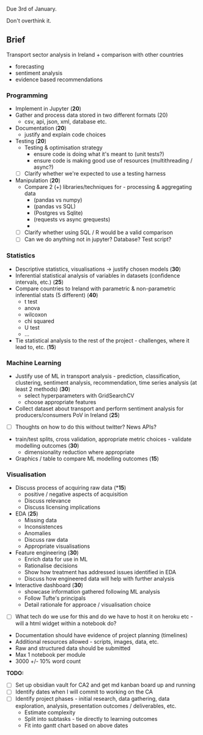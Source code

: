 Due 3rd of January.

Don't overthink it.

## Brief
Transport sector analysis in Ireland + comparison with other countries

- forecasting
- sentiment analysis
- evidence based recommendations

### Programming

- Implement in Jupyter (**20**)
- Gather and process data stored in two different formats (20)
	- csv, api, json, xml, database etc.
- Documentation (**20**)
	- justify and explain code choices
- Testing (**20**)
	- Testing & optimisation strategy 
		- ensure code is doing what it's meant to (unit tests?)
		- ensure code is making good use of resources (multithreading / async?)
  - [ ] Clarify whether we're expected to use a testing harness
- Manipulation (**20**)
	- Compare 2 (+) libraries/techniques for  - processing & aggregating data 
		- (pandas vs numpy) 
		- (pandas vs SQL)
		- (Postgres vs Sqlite)
		- (requests vs async grequests)
		- 
  - [ ] Clarify whether using SQL / R would be a valid comparison
  - [ ] Can we do anything not in jupyter? Database? Test script?
### Statistics

- Descriptive statistics, visualisations -> justify chosen models (**30**)
- Inferential statistical analysis of variables in datasets (confidence intervals, etc.) (**25**)
- Compare countries to Ireland with parametric & non-parametric inferential stats (5 different) (**40**)
	- t test
	- anova
	- wilcoxon
	- chi squared
	- U test
	- ...
 - Tie statistical analysis to the rest of the project - challenges, where it lead to, etc. (**15**)

### Machine Learning
- Justify use of ML in transport analysis - prediction, classification, clustering, sentiment analysis, recommendation, time series analysis (at least 2 methods) (**30**)
	- select hyperparameters with GridSearchCV
	- choose appropriate features
- Collect dataset about transport and perform sentiment analysis for producers/consumers PoV in Ireland (**25**)
- [ ] Thoughts on how to do this without twitter? News APIs?
- train/test splits, cross validation, appropriate metric choices -  validate modelling outcomes (**30**)
	- dimensionality reduction where appropriate
 - Graphics / table to compare ML modelling outcomes (**15**)

### Visualisation
- Discuss process of acquiring raw data (***15**)
	- positive / negative aspects of acquisition
	- Discuss relevance
	- Discuss licensing implications
- EDA (**25**)
	- Missing data
	- Inconsistences
	- Anomalies
	- Discuss raw data 
	- Appropriate visualisations
- Feature engineering (**30**)
	- Enrich data for use in ML
	- Rationalise decisions
	- Show how treatment has addressed issues identified in EDA
	- Discuss how engineered data will help with further analysis
- Interactive dashboard (**30**)
	- showcase information gathered following ML analysis
	- Follow Tufte's principals
	- Detail rationale for approace / visualisation choice
 - [ ] What tech do we use for this and do we have to host it on heroku etc - will a html widget within a notebook do?

- Documentation should have evidence of project planning (timelines)
- Additional resources allowed - scripts, images, data, etc.
- Raw and structured data should be submitted 
- Max 1 notebook per module
- 3000 +/- 10% word count


 __TODO:__ 
 - [ ] Set up obsidian vault for CA2 and get md kanban board up and running
 - [ ] Identify dates when I will commit to working on the CA
 - [ ] Identify project phases - initial research, data gathering, data exploration, analysis, presentation outcomes / deliverables, etc. 
	 - Estimate complexity
	 - Split into subtasks - tie directly to learning outcomes
	 - Fit into gantt chart based on above dates
 
